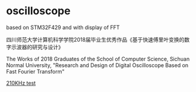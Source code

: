 # oscilloscope
based on STM32F429 and with display of FFT

四川师范大学计算机科学学院2018届毕业生优秀作品《基于快速傅里叶变换的数字示波器的研究与设计》
   
   The Works of 2018 Graduates of the School of Computer Science, Sichuan Normal University, "Research and Design of Digital Oscilloscope Based on Fast Fourier Transform"

[210KHz test](https://github.com/xdr940/oscilloscope/raw/master/210KHz_testing.jpg)
